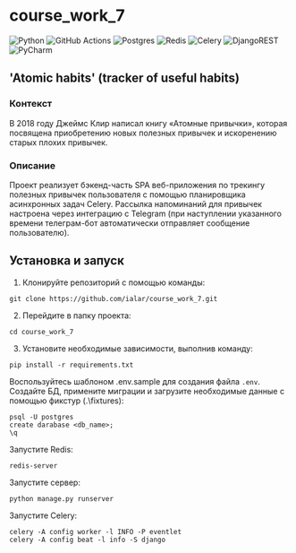 # course_work_7

![Python](https://img.shields.io/badge/python-3670A0?style=for-the-badge&logo=python&logoColor=ffdd54)
![GitHub Actions](https://img.shields.io/badge/github%20actions-%232671E5.svg?style=for-the-badge&logo=githubactions&logoColor=white)
![Postgres](https://img.shields.io/badge/postgres-%23316192.svg?style=for-the-badge&logo=postgresql&logoColor=white)
![Redis](https://img.shields.io/badge/redis-%23DD0031.svg?style=for-the-badge&logo=redis&logoColor=white)
![Celery](https://img.shields.io/badge/celery-%23a9cc54.svg?style=for-the-badge&logo=celery&logoColor=ddf4a4)
![DjangoREST](https://img.shields.io/badge/DJANGO-REST-ff1709?style=for-the-badge&logo=django&logoColor=white&color=ff1709&labelColor=gray)
![PyCharm](https://img.shields.io/badge/pycharm-143?style=for-the-badge&logo=pycharm&logoColor=black&color=black&labelColor=green)

## 'Atomic habits' (tracker of useful habits)
<h3>Контекст</h3>
В 2018 году Джеймс Клир написал книгу «Атомные привычки», которая посвящена приобретению новых полезных привычек и искоренению старых плохих привычек.
<h3>Описание</h3>
Проект реализует бэкенд-часть SPA веб-приложения по трекингу полезных привычек пользователя с помощью планировщика асинхронных задач Celery.
Рассылка напоминаний для привычек настроена через интеграцию с Telegram (при наступлении указанного времени телеграм-бот автоматически отправляет сообщение пользователю).

## Установка и запуск
1. Клонируйте репозиторий с помощью команды:
```shell
git clone https://github.com/ialar/course_work_7.git
```
2. Перейдите в папку проекта:
```shell
cd course_work_7
```
3. Установите необходимые зависимости, выполнив команду:
```shell
pip install -r requirements.txt
```

Воспользуйтесь шаблоном .env.sample для создания файла `.env`.
Создайте БД, примените миграции и загрузите необходимые данные с помощью фикстур (.\fixtures\):
```commandline
psql -U postgres  
create darabase <db_name>;
\q
```

Запустите Redis:
```commandline
redis-server
```
Запустите сервер:
```commandline
python manage.py runserver
```
Запустите Celery:
```commandline
celery -A config worker -l INFO -P eventlet
celery -A config beat -l info -S django
```